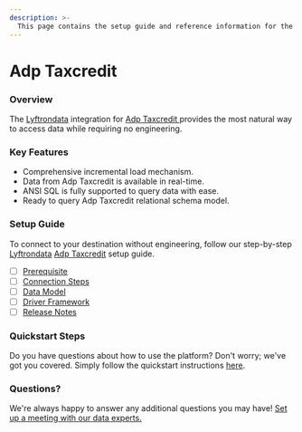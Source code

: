 ```yaml
---
description: >-
  This page contains the setup guide and reference information for the Adp Taxcredit source connector.
---
```


# Adp Taxcredit

### Overview

The [Lyftrondata](https://www.lyftrondata.com/) integration for [Adp Taxcredit](https://www.lyftrondata.com/integration/adp-taxcredit/)[ ](https://www.lyftrondata.com/integration/adp-taxcredit/)provides the most natural way to access data while requiring no engineering.

### Key Features

* Comprehensive incremental load mechanism.
* Data from Adp Taxcredit is available in real-time.&#x20;
* ANSI SQL is fully supported to query data with ease.
* Ready to query Adp Taxcredit relational schema model.

### Setup Guide

To connect to your destination without engineering, follow our step-by-step [Lyftrondata](https://www.lyftrondata.com/)  [Adp Taxcredit](https://www.lyftrondata.com/integration/adp-taxcredit/) setup guide.

* [ ] [Prerequisite](../../finance-analytics/adp-taxcredit/prerequisite.md)
* [ ] [Connection Steps](../../finance-analytics/adp-taxcredit/connection-steps.md)
* [ ] [Data Model](../../finance-analytics/adp-taxcredit/data-model/)
* [ ] [Driver Framework](../../finance-analytics/adp-taxcredit/driver-framework/)
* [ ] [Release Notes](../../finance-analytics/adp-taxcredit/release-notes.md)

### Quickstart Steps

Do you have questions about how to use the platform? Don't worry; we've got you covered. Simply follow the quickstart instructions [here](../../../quickstart-steps.md).

### Questions? <a href="#questions" id="questions"></a>

We're always happy to answer any additional questions you may have! [Set up a meeting with our data experts.](https://www.lyftrondata.com/book-a-meeting/)

